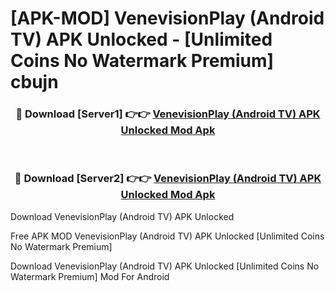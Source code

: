# [APK-MOD] VenevisionPlay (Android TV) APK Unlocked - [Unlimited Coins No Watermark Premium] cbujn



<div align="center">
<h3>🔴 Download [Server1] 👉👉 <a href="https://momento.my/?title=VenevisionPlay_(Android_TV)_APK_Unlocked">VenevisionPlay (Android TV) APK Unlocked Mod Apk</a></h3><br>

<h3>🔴 Download [Server2] 👉👉 <a href="https://momento.my/?title=VenevisionPlay_(Android_TV)_APK_Unlocked">VenevisionPlay (Android TV) APK Unlocked Mod Apk</a></h3>
</div>



Download VenevisionPlay (Android TV) APK Unlocked 

Free APK MOD VenevisionPlay (Android TV) APK Unlocked [Unlimited Coins No Watermark Premium]

Download VenevisionPlay (Android TV) APK Unlocked [Unlimited Coins No Watermark Premium] Mod For Android
